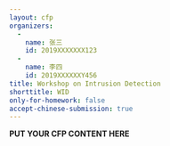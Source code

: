 ```yaml
---
layout: cfp
organizers:
  -
    name: 张三
    id: 2019XXXXXXX123
  -
    name: 李四
    id: 2019XXXXXXY456
title: Workshop on Intrusion Detection
shorttitle: WID
only-for-homework: false
accept-chinese-submission: true
---
```


**PUT YOUR CFP CONTENT HERE**
